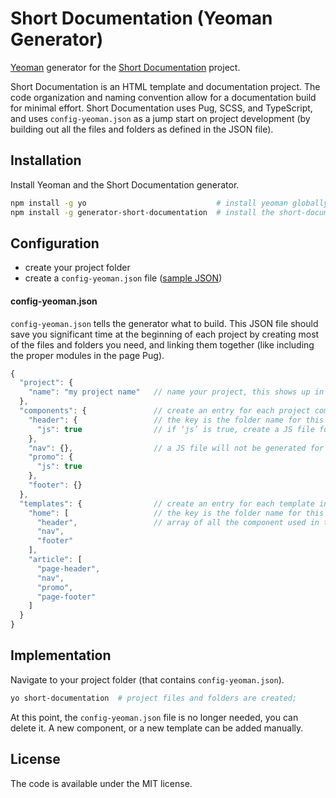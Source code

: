 # Short Documentation (Yeoman Generator)

[Yeoman](http://yeoman.io) generator for the [Short Documentation](https://github.com/Longfilename/short-documentation/tree/master/app/templates) project.

Short Documentation is an HTML template and documentation project. The code organization and naming convention allow for a documentation build for minimal effort. Short Documentation uses Pug, SCSS, and TypeScript, and uses `config-yeoman.json` as a jump start on project development (by building out all the files and folders as defined in the JSON file).

## Installation

Install Yeoman and the Short Documentation generator.

```bash
npm install -g yo                             # install yeoman globally;
npm install -g generator-short-documentation  # install the short-documentation generator globally;
```

## Configuration

* create your project folder
* create a `config-yeoman.json` file ([sample JSON](./sample-config-yeoman.json))

#### config-yeoman.json

`config-yeoman.json` tells the generator what to build. This JSON file should save you significant time at the beginning of each project by creating most of the files and folders you need, and linking them together (like including the proper modules in the page Pug).

```javascript
{
  "project": {
    "name": "my project name"   // name your project, this shows up in the readme;
  },
  "components": {               // create an entry for each project component;
    "header": {                 // the key is the folder name for this component;
      "js": true                // if ‘js’ is true, create a JS file for this component;
    },
    "nav": {},                  // a JS file will not be generated for this component;
    "promo": {
      "js": true
    },
    "footer": {}
  },
  "templates": {                // create an entry for each template in this project;
    "home": [                   // the key is the folder name for this template;
      "header",                 // array of all the component used in this template;
      "nav",
      "footer"
    ],
    "article": [
      "page-header",
      "nav",
      "promo",
      "page-footer"
    ]
  }
}
```

## Implementation

Navigate to your project folder (that contains `config-yeoman.json`).

```bash
yo short-documentation  # project files and folders are created;
```

At this point, the `config-yeoman.json` file is no longer needed, you can delete it. A new component, or a new template can be added manually.

## License

The code is available under the MIT license.
